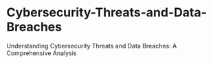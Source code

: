 # Cybersecurity-Threats-and-Data-Breaches
Understanding Cybersecurity Threats and Data Breaches: A Comprehensive Analysis
